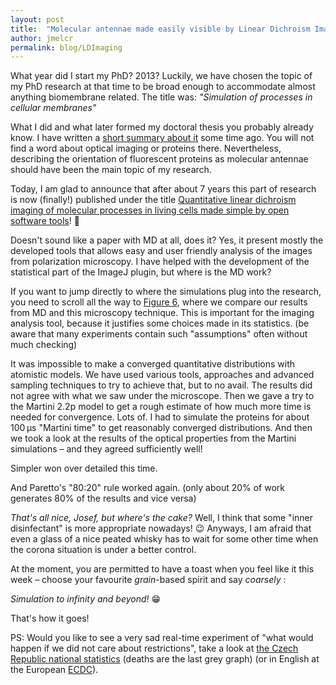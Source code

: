 ```yaml
---
layout: post
title:  "Molecular antennae made easily visible by Linear Dichroism Imaging"
author: jmelcr
permalink: blog/LDImaging
---
```


What year did I start my PhD? 
2013?
Luckily, we have chosen the topic of my PhD research 
at that time to be broad enough 
to accommodate almost anything biomembrane related.
The title was:
_"Simulation of processes in cellular membranes"_

What I did and what later formed my doctoral thesis you probably already know. 
I have written a [short summary about it](https://jmelcr.github.io/blog/doc-thesis) some time ago. 
You will not find a word about optical imaging or proteins there. 
Nevertheless, describing the orientation of fluorescent proteins
as molecular antennae should have been the main topic of my research. 

Today, 
I am glad to announce that after about 7 years
this part of research is now (finally!) published
under the title
[Quantitative linear dichroism imaging of molecular processes in living cells 
made simple by open software tools](https://www.nature.com/articles/s42003-021-01694-1)! 
🥳

Doesn't sound like a paper with MD at all, does it? 
Yes, it present mostly the developed tools that 
allows easy and user friendly analysis of the images from polarization microscopy. 
I have helped with the development of the statistical part of the ImageJ plugin,
but where is the MD work?

If you want to jump directly to where the simulations plug into the research,
you need to scroll all the way to 
[Figure 6](https://www.nature.com/articles/s42003-021-01694-1#Fig6),
where we compare our results from MD and this microscopy technique. 
This is important for the imaging analysis tool,
because it justifies some choices made in its statistics. 
(be aware that many experiments contain such "assumptions" often without much checking)

It was impossible to make a converged quantitative distributions with atomistic models. 
We have used various tools, approaches and advanced sampling techniques to try to achieve that, 
but to no avail. 
The results did not agree with what we saw under the microscope. 
Then we gave a try to the Martini 2.2p model
to get a rough estimate of how much more time is needed for convergence. 
Lots of. 
I had to simulate the proteins for about 100 μs "Martini time" 
to get reasonably converged distributions. 
And then we took a look at the results of the optical properties 
from the Martini simulations – and they agreed sufficiently well!

Simpler won over detailed this time. 

And Paretto's "80:20" rule worked again.
(only about 20% of work generates 80% of the results and vice versa)


*That's all nice, Josef, but where's the cake?*
Well, I think that some "inner disinfectant"
is more appropriate nowadays! 😉
Anyways, I am afraid that even 
a glass of a nice peated whisky 
has to wait for some other time
when the corona situation is under a better control. 

At the moment,
you are permitted to have a toast 
when you feel like it this week –
choose your favourite *grain*-based spirit
and say *coarsely* :

_Simulation to infinity and beyond!_
😁

That's how it goes!


PS: 
Would you like to see a very sad real-time experiment
of "what would happen if we did not care about restrictions",
take a look at [the Czech Republic national statistics](https://onemocneni-aktualne.mzcr.cz/covid-19) (deaths are the last grey graph)
(or in English at the European [ECDC](https://www.ecdc.europa.eu/en/covid-19/situation-updates/weekly-maps-coordinated-restriction-free-movement)). 


